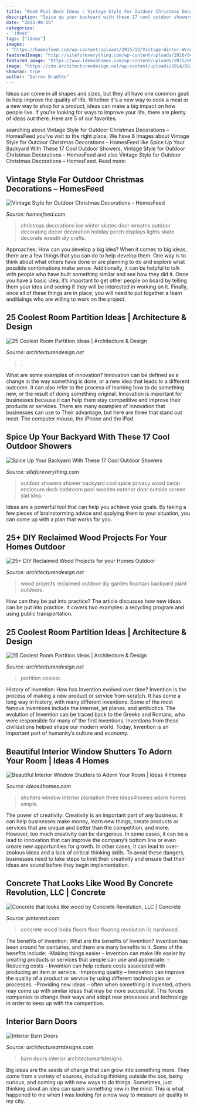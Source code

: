 ```yaml
---
title: "Wood Pool Deck Ideas : Vintage Style For Outdoor Christmas Decorations – Homesfeed"
description: "Spice up your backyard with these 17 cool outdoor showers"
date: "2023-08-15"
categories:
- "ideas"
tags: ["ideas"]
images:
- "https://homesfeed.com/wp-content/uploads/2015/12/Vintage-Winter-Wreath-with-using-a-pair-of-childrens-vintage-ice-skates-and-glitter-letters-and-ribbon-and-greenery-hang-on-the-front-door-for-christmas-decoration.jpeg"
featuredImage: "http://siteforeverything.com/wp-content/uploads/2016/04/Outdoor-Shower-14.jpg"
featured_image: "https://www.ideas4homes.com/wp-content/uploads/2015/09/Simple-Interior-Window-Shutters-Three-Panels-Design-Makes-Airy-Bathroom-Area.jpg"
image: "https://cdn.architecturendesign.net/wp-content/uploads/2014/08/753.jpg"
ShowToc: true
author: "Darron Bradtke"
---
```



Ideas can come in all shapes and sizes, but they all have one common goal: to help improve the quality of life. Whether it's a new way to cook a meal or a new way to shop for a product, ideas can make a big impact on how people live. If you're looking for ways to improve your life, there are plenty of ideas out there. Here are 5 of our favorites.

	

		
searching about Vintage Style for Outdoor Christmas Decorations – HomesFeed you've visit to the right place. We have 8 Images about Vintage Style for Outdoor Christmas Decorations – HomesFeed like Spice Up Your Backyard With These 17 Cool Outdoor Showers, Vintage Style for Outdoor Christmas Decorations – HomesFeed and also Vintage Style for Outdoor Christmas Decorations – HomesFeed. Read more:
		
    
## Vintage Style For Outdoor Christmas Decorations – HomesFeed

<img loading=lazy src="https://homesfeed.com/wp-content/uploads/2015/12/Vintage-Winter-Wreath-with-using-a-pair-of-childrens-vintage-ice-skates-and-glitter-letters-and-ribbon-and-greenery-hang-on-the-front-door-for-christmas-decoration.jpeg" onerror="this.onerror=null;this.src='https://tse3.mm.bing.net/th?id=OIP.6qT5ks7TV7ZVYEwGZPIBCQHaJ4&amp;pid=15.1';" alt="Vintage Style for Outdoor Christmas Decorations – HomesFeed">

_Source: homesfeed.com_

>christmas decorations ice winter skates door wreaths outdoor decorating decor decoration holiday porch displays lights skate decorate wreath diy crafts. 

	

Approaches: How can you develop a big idea?
When it comes to big ideas, there are a few things that you can do to help develop them. One way is to think about what others have done or are planning to do and explore what possible combinations make sense. Additionally, it can be helpful to talk with people who have built something similar and see how they did it. Once you have a basic idea, it’s important to get other people on board by telling them your idea and seeing if they will be interested in working on it. Finally, once all of these things are in place, you will need to put together a team andilialngs who are willing to work on the project.

    
## 25 Coolest Room Partition Ideas | Architecture &amp; Design

<img loading=lazy src="https://cdn.architecturendesign.net/wp-content/uploads/2014/08/753.jpg" onerror="this.onerror=null;this.src='https://tse1.mm.bing.net/th?id=OIP.vY66Fsip9dzeE_fMcrXXUQHaLK&amp;pid=15.1';" alt="25 Coolest Room Partition Ideas | Architecture &amp; Design">

_Source: architecturendesign.net_

>. 

	

What are some examples of innovation?
Innovation can be defined as a change in the way something is done, or a new idea that leads to a different outcome. It can also refer to the process of learning how to do something new, or the result of doing something original. Innovation is important for businesses because it can help them stay competitive and improve their products or services. There are many examples of innovation that businesses can use to Their advantage, but here are three that stand out most: The computer mouse, the iPhone and the iPad.

    
## Spice Up Your Backyard With These 17 Cool Outdoor Showers

<img loading=lazy src="http://siteforeverything.com/wp-content/uploads/2016/04/Outdoor-Shower-14.jpg" onerror="this.onerror=null;this.src='https://tse4.mm.bing.net/th?id=OIP.BDr3IiVnvqgPbUsuLBi2OgHaJ4&amp;pid=15.1';" alt="Spice Up Your Backyard With These 17 Cool Outdoor Showers">

_Source: siteforeverything.com_

>outdoor showers shower backyard cool spice privacy wood cedar enclosure deck bathroom pool wooden exterior door outside screen slat idea. 

	

Ideas are a powerful tool that can help you achieve your goals. By taking a few pieces of brainstorming advice and applying them to your situation, you can come up with a plan that works for you.

    
## 25+ DIY Reclaimed Wood Projects For Your Homes Outdoor

<img loading=lazy src="http://cdn.architecturendesign.net/wp-content/uploads/2015/05/AD-Outdoor-Reclaimed-Wood-Projects-3.jpg" onerror="this.onerror=null;this.src='https://tse2.mm.bing.net/th?id=OIP.sS1N4pABwpqypH7gg60LEwHaJ4&amp;pid=15.1';" alt="25+ DIY Reclaimed Wood Projects for your Homes Outdoor">

_Source: architecturendesign.net_

>wood projects reclaimed outdoor diy garden fountain backyard plant outdoors. 

	

How can they be put into practice?
The article discusses how new ideas can be put into practice. It covers two examples: a recycling program and using public transportation.

    
## 25 Coolest Room Partition Ideas | Architecture &amp; Design

<img loading=lazy src="https://cdn.architecturendesign.net/wp-content/uploads/2014/08/951.jpg" onerror="this.onerror=null;this.src='https://tse1.mm.bing.net/th?id=OIP.l6uPWvwx0ulWGilhQm37mgHaLK&amp;pid=15.1';" alt="25 Coolest Room Partition Ideas | Architecture &amp; Design">

_Source: architecturendesign.net_

>partition coolest. 

	

History of Invention: How has Invention evolved over time?
Invention is the process of making a new product or service from scratch. It has come a long way in history, with many different inventions. Some of the most famous inventions include the internet, jet planes, and antibiotics. The evolution of Invention can be traced back to the Greeks and Romans, who were responsible for many of the first inventions. Inventions from these civilizations helped shape our modern world. Today, Invention is an important part of humanity’s culture and economy.

    
## Beautiful Interior Window Shutters To Adorn Your Room | Ideas 4 Homes

<img loading=lazy src="https://www.ideas4homes.com/wp-content/uploads/2015/09/Simple-Interior-Window-Shutters-Three-Panels-Design-Makes-Airy-Bathroom-Area.jpg" onerror="this.onerror=null;this.src='https://tse2.mm.bing.net/th?id=OIP.tVRyMYghDXtjK_eBBvODaAHaGg&amp;pid=15.1';" alt="Beautiful Interior Window Shutters to Adorn Your Room | Ideas 4 Homes">

_Source: ideas4homes.com_

>shutters window interior plantation three ideas4homes adorn homes simple. 

	

The power of creativity:
Creativity is an important part of any business. It can help businesses make money, learn new things, create products or services that are unique and better than the competition, and more. However, too much creativity can be dangerous. In some cases, it can be a lead to innovation that can improve the company’s bottom line or even create new opportunities for growth. In other cases, it can lead to over-zealous ideas and a lack of critical thinking skills. To avoid these dangers, businesses need to take steps to limit their creativity and ensure that their ideas are sound before they begin implementation.

    
## Concrete That Looks Like Wood By Concrete Revolution, LLC | Concrete

<img loading=lazy src="https://i.pinimg.com/736x/85/b5/19/85b519846418c5131df7e237ef019ae1--concrete-wood-concrete-floors.jpg" onerror="this.onerror=null;this.src='https://tse4.mm.bing.net/th?id=OIP.y4HAsWHfw3IuupWGQL5XTwHaJ4&amp;pid=15.1';" alt="Concrete that looks like wood by Concrete Revolution, LLC | Concrete">

_Source: pinterest.com_

>concrete wood looks floors floor flooring revolution llc hardwood. 

	

The benefits of Invention: What are the benefits of Invention?
Invention has been around for centuries, and there are many benefits to it. Some of the benefits include: 
-Making things easier – Invention can make life easier by creating products or services that people can use and appreciate. 
-Reducing costs – Invention can help reduce costs associated with producing an item or service. 
-Improving quality – Innovation can improve the quality of a product or service by using different technologies or processes. 
-Providing new ideas – often when something is invented, others may come up with similar ideas that may be more successful. This forces companies to change their ways and adopt new processes and technology in order to keep up with the competition.

    
## Interior Barn Doors

<img loading=lazy src="https://www.architectureartdesigns.com/wp-content/uploads/2013/02/Interior-Barn-Doors-ArchitectureArtDesigns-19.jpg" onerror="this.onerror=null;this.src='https://tse1.mm.bing.net/th?id=OIP.5sr5rSnfNhieLJ25Dxf7RwAAAA&amp;pid=15.1';" alt="Interior Barn Doors">

_Source: architectureartdesigns.com_

>barn doors interior architectureartdesigns. 

	

Big ideas are the seeds of change that can grow into something more. They come from a variety of sources, including thinking outside the box, being curious, and coming up with new ways to do things. Sometimes, just thinking about an idea can spark something new in the mind. This is what happened to me when I was looking for a new way to measure air quality in my city.

